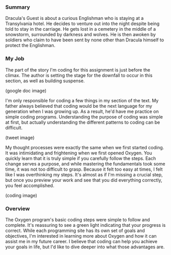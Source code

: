 ### Summary 
Dracula's Guest is about a curious Englishman who is staying at a Transylvania hotel. He decides to venture out into the night despite being told to stay in the carriage. He gets lost in a cemetery in the middle of a snowstorm, surrounded by darkness and wolves. He is then awoken by soldiers who claim to have been sent by none other than Dracula himself to protect the Englishman.

### My Job
The part of the story I'm coding for this assignment is just before the climax. The author is setting the stage for the downfall to occur in this section, as well as building suspense.

(google doc image)

I'm only responsible for coding a few things in my section of the text. My father always believed that coding would be the next language for my generation when I was growing up. As a result, he'd have me practice on simple coding programs. Understanding the purpose of coding was simple at first, but actually understanding the different patterns to coding can be difficult.

(tweet image)

My thought processes were exactly the same when we first started coding. It was intimidating and frightening when we first opened Oxygen. You quickly learn that it is truly simple if you carefully follow the steps. Each change serves a purpose, and while mastering the fundamentals took some time, it was not too difficult to grasp. Because it felt too easy at times, I felt like I was overthinking my steps. It's almost as if I'm missing a crucial step, but once you preview your work and see that you did everything correctly, you feel accomplished.

(coding image)

### Overview
The Oxygen program's basic coding steps were simple to follow and complete. It's reassuring to see a green light indicating that your progress is correct. While each programming site has its own set of goals and objectives, I'm interested in learning more about Oxygen and how it can assist me in my future career. I believe that coding can help you achieve your goals in life, but I'd like to dive deeper into what those advantages are.
